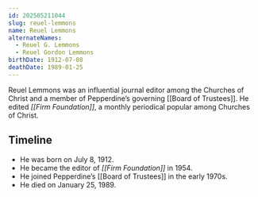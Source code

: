 ```yaml
---
id: 202505211044
slug: reuel-lemmons
name: Reuel Lemmons
alternateNames:
  - Reuel G. Lemmons
  - Reuel Gordon Lemmons
birthDate: 1912-07-08
deathDate: 1989-01-25
---
```

Reuel Lemmons was an influential journal editor among the Churches of Christ and a member of Pepperdine’s governing [[Board of Trustees]]. He edited *[[Firm Foundation]]*, a monthly periodical popular among Churches of Christ.

## Timeline
- He was born on July 8, 1912.
- He became the editor of *[[Firm Foundation]]* in 1954.
- He joined Pepperdine’s [[Board of Trustees]] in the early 1970s.
- He died on January 25, 1989.